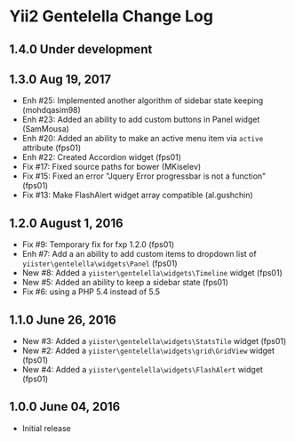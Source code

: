Yii2 Gentelella Change Log
==========================

1.4.0 Under development
-----------------------

1.3.0 Aug 19, 2017
------------------

- Enh #25: Implemented another algorithm of sidebar state keeping (mohdqasim98)
- Enh #23: Added an ability to add custom buttons in Panel widget (SamMousa)
- Enh #20: Added an ability to make an active menu item via `active` attribute (fps01)
- Enh #22: Created Accordion widget (fps01)
- Fix #17: Fixed source paths for bower (MKiselev)
- Fix #15: Fixed an error "Jquery Error progressbar is not a function" (fps01)
- Fix #13: Make FlashAlert widget array compatible (al.gushchin)

1.2.0 August 1, 2016
--------------------

- Fix #9: Temporary fix for fxp 1.2.0 (fps01)
- Enh #7: Add a an ability to add custom items to dropdown list of `yiister\gentelella\widgets\Panel` (fps01)
- New #8: Added a `yiister\gentelella\widgets\Timeline` widget (fps01)
- New #5: Added an ability to keep a sidebar state (fps01)
- Fix #6: using a PHP 5.4 instead of 5.5

1.1.0 June 26, 2016
-------------------

- New #3: Added a `yiister\gentelella\widgets\StatsTile` widget (fps01)
- New #2: Added a `yiister\gentelella\widgets\grid\GridView` widget (fps01)
- New #4: Added a `yiister\gentelella\widgets\FlashAlert` widget (fps01)

1.0.0 June 04, 2016
-------------------

- Initial release
